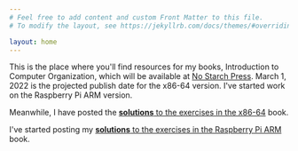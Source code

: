 ```yaml
---
# Feel free to add content and custom Front Matter to this file.
# To modify the layout, see https://jekyllrb.com/docs/themes/#overriding-theme-defaults

layout: home
---
```

This is the place where you'll find resources for my books, Introduction to Computer Organization, which will be available at
[No Starch Press](https://nostarch.com/introcomporg).
March 1, 2022 is the projected publish date for the x86-64 version. I've started work on the Raspberry Pi ARM version.

Meanwhile, I have posted the [**solutions** to the exercises in the x86-64](./itco_x86-64/) book.

I've started posting my [**solutions** to the exercises in the Raspberry Pi ARM](./itco_ARM/) book.

